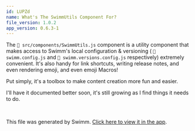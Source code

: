 ```yaml
---
id: LUPZd
name: What's The SwimmUtils Component For?
file_version: 1.0.2
app_version: 0.6.3-1
---
```


The `📄 src/components/SwimmUtils.js` component is a utility component that makes access to Swimm's local configuration & versioning ( `📄 swimm.config.js` and `📄 swimm.versions.config.js` respectively) extremely convenient. It's also handy for link shortcuts, writing release notes, and even rendering emoji, and even emoji Macros!

Put simply, it's a toolbox to make content creation more fun and easier.

I'll have it documented better soon, it's still growing as I find things it needs to do.

<br/>

This file was generated by Swimm. [Click here to view it in the app](https://app.swimm.io/#/repos/Z2l0aHViJTNBJTNBZG9jcy5zd2ltbS5pbyUzQSUzQXN3aW1taW8=/docs/LUPZd).